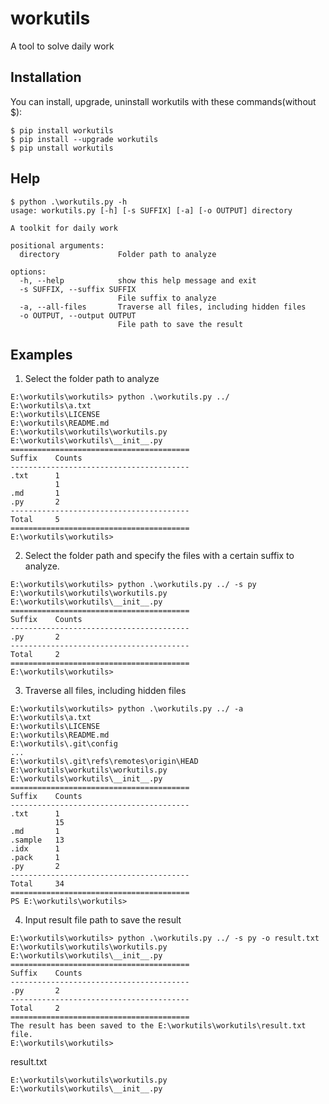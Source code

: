 # workutils
A tool to solve daily work

## Installation
You can install, upgrade, uninstall workutils with these commands(without $):
```shell
$ pip install workutils
$ pip install --upgrade workutils
$ pip unstall workutils
```

## Help

```shell
$ python .\workutils.py -h
usage: workutils.py [-h] [-s SUFFIX] [-a] [-o OUTPUT] directory

A toolkit for daily work

positional arguments:
  directory             Folder path to analyze

options:
  -h, --help            show this help message and exit
  -s SUFFIX, --suffix SUFFIX
                        File suffix to analyze
  -a, --all-files       Traverse all files, including hidden files
  -o OUTPUT, --output OUTPUT
                        File path to save the result

```

## Examples

1. Select the folder path to analyze

```shell
E:\workutils\workutils> python .\workutils.py ../
E:\workutils\a.txt
E:\workutils\LICENSE
E:\workutils\README.md
E:\workutils\workutils\workutils.py
E:\workutils\workutils\__init__.py
========================================
Suffix    Counts
----------------------------------------
.txt      1
          1
.md       1
.py       2
----------------------------------------
Total     5
========================================
E:\workutils\workutils>
```

2. Select the folder path and specify the files with a certain suffix to analyze.

```shell
E:\workutils\workutils> python .\workutils.py ../ -s py
E:\workutils\workutils\workutils.py
E:\workutils\workutils\__init__.py
========================================
Suffix    Counts
----------------------------------------
.py       2
----------------------------------------
Total     2
========================================
E:\workutils\workutils> 
```

3. Traverse all files, including hidden files

```shell
E:\workutils\workutils> python .\workutils.py ../ -a   
E:\workutils\a.txt
E:\workutils\LICENSE
E:\workutils\README.md
E:\workutils\.git\config
...
E:\workutils\.git\refs\remotes\origin\HEAD
E:\workutils\workutils\workutils.py
E:\workutils\workutils\__init__.py
========================================
Suffix    Counts
----------------------------------------
.txt      1
          15
.md       1
.sample   13
.idx      1
.pack     1
.py       2
----------------------------------------
Total     34
========================================
PS E:\workutils\workutils> 

```

4. Input result file path to save the result

```shell
E:\workutils\workutils> python .\workutils.py ../ -s py -o result.txt
E:\workutils\workutils\workutils.py
E:\workutils\workutils\__init__.py
========================================
Suffix    Counts
----------------------------------------
.py       2
----------------------------------------
Total     2
========================================
The result has been saved to the E:\workutils\workutils\result.txt file.
E:\workutils\workutils> 
```

result.txt
```text
E:\workutils\workutils\workutils.py
E:\workutils\workutils\__init__.py

```
